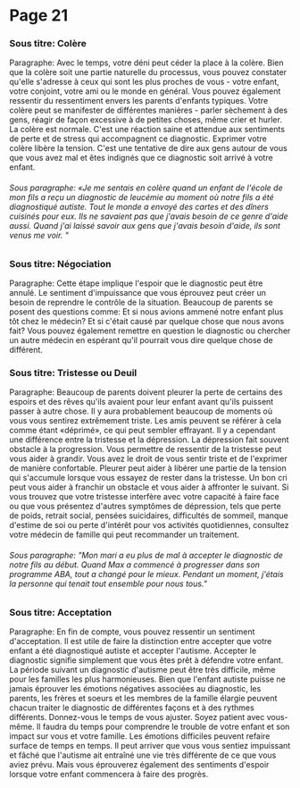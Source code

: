 # Page 21
### Sous titre: Colère
Paragraphe: Avec le temps, votre déni peut céder la place à la colère. Bien que la colère soit une partie naturelle du processus, vous pouvez constater qu'elle s'adresse à ceux qui sont les plus proches de vous - votre enfant, votre conjoint, votre ami ou le monde en général. Vous pouvez également ressentir du ressentiment envers les parents d'enfants typiques. Votre colère peut se manifester de différentes manières - parler sèchement à des gens, réagir de façon excessive à de petites choses, même crier et hurler. La colère est normale. C'est une réaction saine et attendue aux sentiments de perte et de stress qui accompagnent ce diagnostic. Exprimer votre colère libère la tension. C'est une tentative de dire aux gens autour de vous que vous avez mal et êtes indignés que ce diagnostic soit arrivé à votre enfant.
###### Sous paragraphe: «Je me sentais en colère quand un enfant de l'école de mon fils a reçu un diagnostic de leucémie au moment où notre fils a été diagnostiqué autiste. Tout le monde a envoyé des cartes et des dîners cuisinés pour eux. Ils ne savaient pas que j'avais besoin de ce genre d'aide aussi. Quand j'ai laissé savoir aux gens que j'avais besoin d'aide, ils sont venus me voir. "
### Sous titre: Négociation
Paragraphe: Cette étape implique l'espoir que le diagnostic peut être annulé. Le sentiment d'impuissance que vous éprouvez peut créer un besoin de reprendre le contrôle de la situation. Beaucoup de parents se posent des questions comme: Et si nous avions ammené notre enfant plus tôt chez le médecin? Et si c'était causé par quelque chose que nous avons fait? Vous pouvez également remettre en question le diagnostic ou chercher un autre médecin en espérant qu'il pourrait vous dire quelque chose de différent.
### Sous titre: Tristesse ou Deuil
Paragraphe: Beaucoup de parents doivent pleurer la perte de certains des espoirs et des rêves qu'ils avaient pour leur enfant avant qu'ils puissent passer à autre chose. Il y aura probablement beaucoup de moments où vous vous sentirez extrêmement triste. Les amis peuvent se référer à cela comme étant «déprimé», ce qui peut sembler effrayant. Il y a cependant une différence entre la tristesse et la dépression. La dépression fait souvent obstacle à la progression. Vous permettre de ressentir de la tristesse peut vous aider à grandir. Vous avez le droit de vous sentir triste et de l'exprimer de manière confortable. Pleurer peut aider à libérer une partie de la tension qui s'accumule lorsque vous essayez de rester dans la tristesse. Un bon cri peut vous aider à franchir un obstacle et vous aider à affronter le suivant. Si vous trouvez que votre tristesse interfère avec votre capacité à faire face ou que vous présentez d'autres symptômes de dépression, tels que perte de poids, retrait social, pensées suicidaires, difficultés de sommeil, manque d'estime de soi ou perte d'intérêt pour vos activités quotidiennes, consultez votre médecin de famille qui peut recommander un traitement.
###### Sous paragraphe: "Mon mari a eu plus de mal à accepter le diagnostic de notre fils au début. Quand Max a commencé à progresser dans son programme ABA, tout a changé pour le mieux. Pendant un moment, j'étais la personne qui tenait tout ensemble pour nous tous."
### Sous titre: Acceptation
Paragraphe: En fin de compte, vous pouvez ressentir un sentiment d'acceptation. Il est utile de faire la distinction entre accepter que votre enfant a été diagnostiqué autiste et accepter l'autisme. Accepter le diagnostic signifie simplement que vous êtes prêt à défendre votre enfant. La période suivant un diagnostic d'autisme peut être très difficile, même pour les familles les plus harmonieuses. Bien que l'enfant autiste puisse ne jamais éprouver les émotions négatives associées au diagnostic, les parents, les frères et soeurs et les membres de la famille élargie peuvent chacun traiter le diagnostic de différentes façons et à des rythmes différents. Donnez-vous le temps de vous ajuster. Soyez patient avec vous-même. Il faudra du temps pour comprendre le trouble de votre enfant et son impact sur vous et votre famille. Les émotions difficiles peuvent refaire surface de temps en temps. Il peut arriver que vous vous sentiez impuissant et fâché que l'autisme ait entraîné une vie très différente de ce que vous aviez prévu. Mais vous éprouverez également des sentiments d'espoir lorsque votre enfant commencera à faire des progrès.
